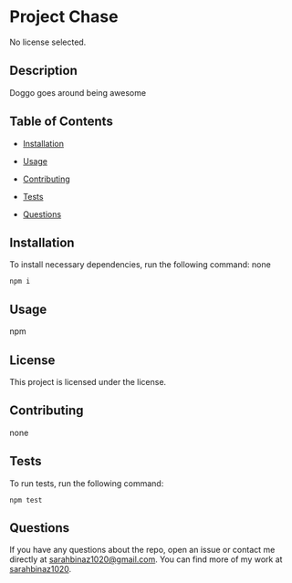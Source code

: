 
# Project Chase
No license selected.

## Description

Doggo goes around being awesome

## Table of Contents 

* [Installation](#installation)

* [Usage](#usage)

* [Contributing](#contributing)

* [Tests](#tests)

* [Questions](#questions)

## Installation

To install necessary dependencies, run the following command:
none
```
npm i
```

## Usage

npm

## License

This project is licensed under the  license.
  
## Contributing

none

## Tests

To run tests, run the following command:

```
npm test
```

## Questions

If you have any questions about the repo, open an issue or contact me directly at sarahbinaz1020@gmail.com. You can find more of my work at [sarahbinaz1020](https://github.com/sarahbinaz1020/).